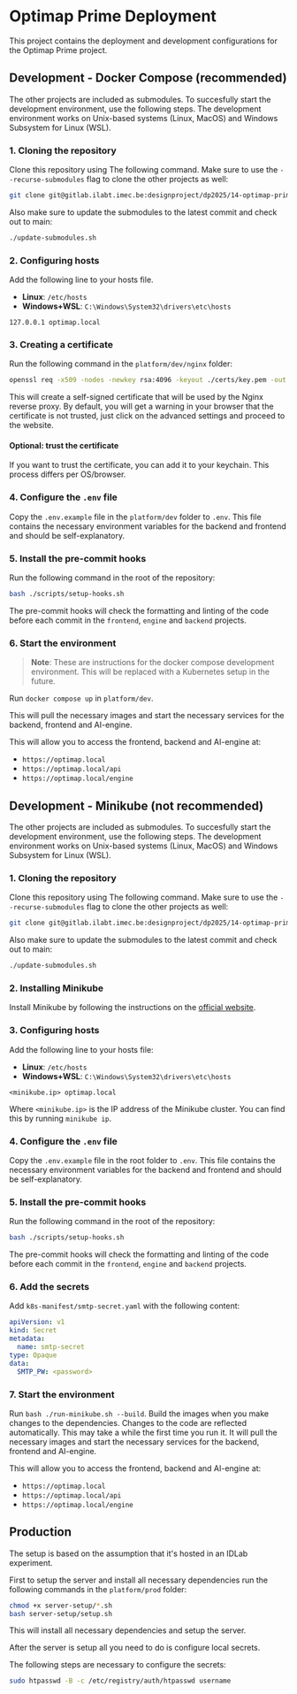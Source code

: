 # Optimap Prime Deployment

This project contains the deployment and development configurations for the Optimap Prime project.

## Development - Docker Compose (**recommended**)

The other projects are included as submodules. To succesfully start the development environment, use the following steps. The development environment works on Unix-based systems (Linux, MacOS) and Windows Subsystem for Linux (WSL).

### 1. Cloning the repository

Clone this repository using The following command. Make sure to use the `--recurse-submodules` flag to clone the other projects as well:

```bash
git clone git@gitlab.ilabt.imec.be:designproject/dp2025/14-optimap-prime/infrastructure.git --recurse-submodules
```

Also make sure to update the submodules to the latest commit and check out to main:

```bash
./update-submodules.sh
```

### 2. Configuring hosts

Add the following line to your hosts file.

- **Linux**: `/etc/hosts`
- **Windows+WSL**: `C:\Windows\System32\drivers\etc\hosts`

```
127.0.0.1 optimap.local
```

### 3. Creating a certificate

Run the following command in the `platform/dev/nginx` folder:

```bash
openssl req -x509 -nodes -newkey rsa:4096 -keyout ./certs/key.pem -out ./certs/cert.pem -days 3650
```

This will create a self-signed certificate that will be used by the Nginx reverse proxy. By default, you will get a warning in your browser that the certificate is not trusted, just click on the advanced settings and proceed to the website.

#### Optional: trust the certificate

If you want to trust the certificate, you can add it to your keychain. This process differs per OS/browser.

### 4. Configure the `.env` file

Copy the `.env.example` file in the `platform/dev` folder to `.env`. This file contains the necessary environment variables for the backend and frontend and should be self-explanatory.

### 5. Install the pre-commit hooks

Run the following command in the root of the repository:

```bash
bash ./scripts/setup-hooks.sh
```

The pre-commit hooks will check the formatting and linting of the code before each commit in the `frontend`, `engine` and `backend` projects.

### 6. Start the environment

> **Note**: These are instructions for the docker compose development environment. This will be replaced with a Kubernetes setup in the future.

Run `docker compose up` in `platform/dev`.

This will pull the necessary images and start the necessary services for the backend, frontend and AI-engine.

This will allow you to access the frontend, backend and AI-engine at:

- `https://optimap.local`
- `https://optimap.local/api`
- `https://optimap.local/engine`

## Development - Minikube (**not recommended**)

The other projects are included as submodules. To succesfully start the development environment, use the following steps. The development environment works on Unix-based systems (Linux, MacOS) and Windows Subsystem for Linux (WSL).

### 1. Cloning the repository

Clone this repository using The following command. Make sure to use the `--recurse-submodules` flag to clone the other projects as well:

```bash
git clone git@gitlab.ilabt.imec.be:designproject/dp2025/14-optimap-prime/infrastructure.git --recurse-submodules
```

Also make sure to update the submodules to the latest commit and check out to main:

```bash
./update-submodules.sh
```

### 2. Installing Minikube

Install Minikube by following the instructions on the [official website](https://minikube.sigs.k8s.io/docs/start/).

### 3. Configuring hosts

Add the following line to your hosts file:

- **Linux**: `/etc/hosts`
- **Windows+WSL**: `C:\Windows\System32\drivers\etc\hosts`

```
<minikube.ip> optimap.local
```

Where `<minikube.ip>` is the IP address of the Minikube cluster. You can find this by running `minikube ip`.

### 4. Configure the `.env` file

Copy the `.env.example` file in the root folder to `.env`. This file contains the necessary environment variables for the backend and frontend and should be self-explanatory.

### 5. Install the pre-commit hooks

Run the following command in the root of the repository:

```bash
bash ./scripts/setup-hooks.sh
```

The pre-commit hooks will check the formatting and linting of the code before each commit in the `frontend`, `engine` and `backend` projects.

### 6. Add the secrets

Add `k8s-manifest/smtp-secret.yaml` with the following content:

```yaml
apiVersion: v1
kind: Secret
metadata:
  name: smtp-secret
type: Opaque
data:
  SMTP_PW: <password>
```

### 7. Start the environment

Run `bash ./run-minikube.sh --build`. Build the images when you make changes to the dependencies. Changes to the code are reflected automatically. This may take a while the first time you run it. It will pull the necessary images and start the necessary services for the backend, frontend and AI-engine.

This will allow you to access the frontend, backend and AI-engine at:

- `https://optimap.local`
- `https://optimap.local/api`
- `https://optimap.local/engine`

## Production

The setup is based on the assumption that it's hosted in an IDLab experiment.

First to setup the server and install all necessary dependencies run the following commands in the `platform/prod` folder:

```bash
chmod +x server-setup/*.sh
bash server-setup/setup.sh
```

This will install all necessary dependencies and setup the server.

After the server is setup all you need to do is configure local secrets.

The following steps are necessary to configure the secrets:

```bash
sudo htpasswd -B -c /etc/registry/auth/htpasswd username
```
